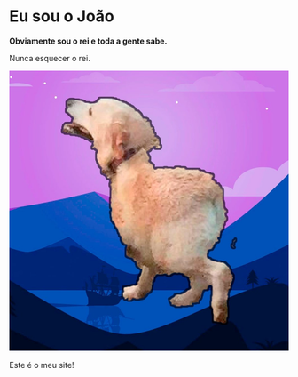 # Eu sou o João

**Obviamente sou o rei e toda a gente sabe.**

Nunca esquecer o rei.

![Lindo](chimken_dog.jpg)

Este é o meu site!
